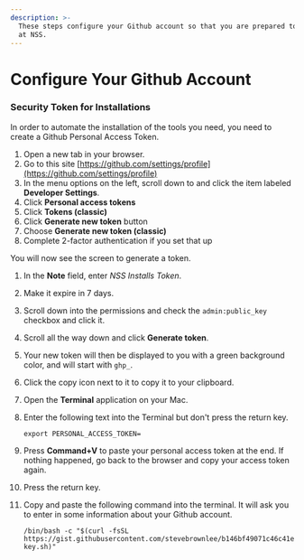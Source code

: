 ```yaml
---
description: >-
  These steps configure your Github account so that you are prepared to use it
  at NSS.
---
```


# Configure Your Github Account

### Security Token for Installations

In order to automate the installation of the tools you need, you need to create a Github Personal Access Token.

1. Open a new tab in your browser.
2. Go to this site [https://github.com/settings/profile](https://github.com/settings/profile)
3. In the menu options on the left, scroll down to and click the item labeled **Developer Settings**.
4. Click **Personal access tokens**
5. Click **Tokens (classic)**
6. Click **Generate new token** button
7. Choose **Generate new token (classic)**
8. Complete 2-factor authentication if you set that up

You will now see the screen to generate a token.

1. In the **Note** field, enter _NSS Installs Token_.
2. Make it expire in 7 days.
3. Scroll down into the permissions and check the `admin:public_key` checkbox and click it.
4. Scroll all the way down and click **Generate token**.
5. Your new token will then be displayed to you with a green background color, and will start with `ghp_`.
6. Click the copy icon next to it to copy it to your clipboard.
7. Open the **Terminal** application on your Mac.
8.  Enter the following text into the Terminal but don't press the return key.

    ```
    export PERSONAL_ACCESS_TOKEN=
    ```
9. Press **Command+V** to paste your personal access token at the end. If nothing happened, go back to the browser and copy your access token again.
10. Press the return key.
11. Copy and paste the following command into the terminal. It will ask you to enter in some information about your Github account.

    ```
    /bin/bash -c "$(curl -fsSL https://gist.githubusercontent.com/stevebrownlee/b146bf49071c46c41eddf5778b147a71/raw/163e9eb5ba26458f13a51508b80ea462ec4c708e/create-key.sh)"
    ```

